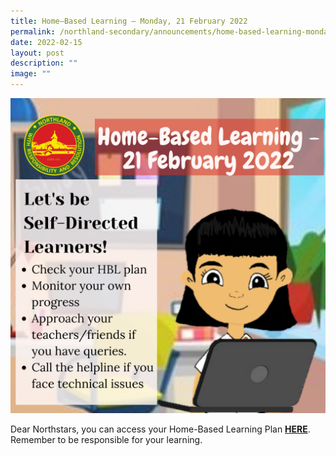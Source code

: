 ```yaml
---
title: Home–Based Learning – Monday, 21 February 2022
permalink: /northland-secondary/announcements/home-based-learning-monday-21-february-2022/
date: 2022-02-15
layout: post
description: ""
image: ""
---
```

<img src="/images/a11.png">
<p>Dear Northstars, you can access your Home-Based Learning Plan&nbsp;<a href="/student-matters/home-based-learning-guide"><strong>HERE</strong></a>. Remember to be responsible for your learning. </p>